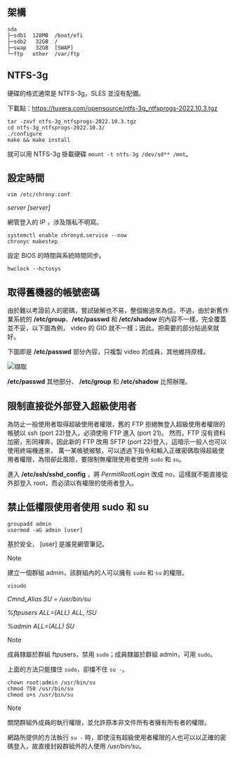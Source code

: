 ## 架構

```
sda
├─sdb1  128MB  /boot/efi
├─sdb2   32GB  /
├─swap   32GB  [SWAP]
└─ftp   other  /var/ftp
```

## NTFS-3g

硬碟的格式通常是 NTFS-3g，SLES 並沒有配備。

下載點：https://tuxera.com/opensource/ntfs-3g_ntfsprogs-2022.10.3.tgz

```
tar -zxvf ntfs-3g_ntfsprogs-2022.10.3.tgz
cd ntfs-3g_ntfsprogs-2022.10.3/
./configure
make && make install
```

就可以用 NTFS-3g 掛載硬碟 ```mount -t ntfs-3g /dev/sd** /mnt```。

## 設定時間

```
vim /etc/chrony.conf
```

*server  [server]*

網管登入的 IP ，涉及隱私不明寫。

```
systemctl enable chronyd.service --now
chronyc makestep
```

設定 BIOS 的時間與系統時間同步。

```
hwclock --hctosys
```

## 取得舊機器的帳號密碼

由於難以考證前人的密碼，嘗試破解也不易，整個搬過來為佳。不過，由於新舊作業系統的 **/etc/group**、**/etc/passwd** 和 **/etc/shadow** 的內容不一樣，完全覆蓋並不妥，以下圖為例， video 的 GID 就不一樣；因此，把需要的部分貼過來就好。

下圖即是 **/etc/passwd** 部分內容，只複製 video 的成員，其他維持原樣。

![擷取](https://github.com/ptcharliechen/SUSE15-cluster/assets/128341777/8625c060-35f1-470f-9935-618c20d9fee5)

**/etc/passwd** 其他部分、 **/etc/group** 和 **/etc/shadow** 比照辦理。

## 限制直接從外部登入超級使用者

為防止一般使用者取得超級使用者權限，舊的 FTP 拒絕無登入超級使用者權限的帳號以 ssh (port 22)登入，必須使用 FTP 進入 (port 21)。
然而，FTP 沒有資料加密，形同裸奔，因此新的 FTP 改用 SFTP (port 22)登入，這暗示一般人也可以使用終端機進來，
萬一某帳號被駭，可以透過下指令和輸入正確密碼取得超級使用者權限，為阻卻此風險，要限制無權限使用者使用 ```sudo``` 和 ```su```。

進入 **/etc/ssh/sshd_config** ，將 *PermitRootLogin* 改成 no，這樣就不能直接從外部登入 root，而必須以有權限的使用者登入。

## 禁止低權限使用者使用 sudo 和 su

```
groupadd admin
usermod -aG admin [user]
```

基於安全， [user] 是誰見網管筆記。

> [!NOTE]
> 建立一個群組 admin，該群組內的人可以擁有 ```sudo``` 和 ```su``` 的權限。

```visudo```

*Cmnd_Alias SU = /usr/bin/su*

*%ftpusers ALL=(ALL) ALL, !SU*

*%admin ALL=(ALL) SU*

> [!NOTE]
> 成員隸屬於群組 ftpusers，禁用 ```sudo```；成員隸屬於群組 admin，可用 ```sudo```。

上面的方法只能擋住 ```sudo```，卻擋不住 ```su -```。

```
chown root:admin /usr/bin/su
chmod 750 /usr/bin/su
chmod u+s /usr/bin/su
```

> [!NOTE]
> 關閉群組外成員的執行權限，並允許原本非文件所有者擁有所有者的權限。
> 
> 網路所提供的方法執行 ```su -``` 時，即使沒有超級使用者權限的人也可以以正確的密碼登入，故直接封殺群組外的人使用 */usr/bin/su*。
